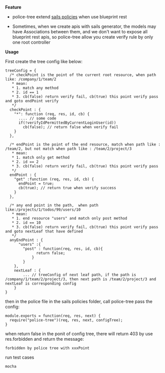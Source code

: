 **Feature**

 - police-tree extend [sails policies](http://sailsjs.org/#!/documentation/concepts/Policies) when use blueprint rest

 - Sometimes, when we create apis with sails generator, the models may
   have Associations between them, and we don't want to expose all
   blueprint rest apis, so police-tree allow you create verify rule by
   only one root controller

**Usage**

 First create the tree config like below:

    treeConfig = {
      /* checkPoint is the point of the current root resource, when path like: /company/1/team/2
       * mean:
       * 1. match any method
       * 2. id == 1
       * 3. cb(false) return verify fail, cb(true) this point verify pass and goto endPoint verify
       */
      checkPoint : { 
        "*": function (req, res, id, cb) {
          .... // some code
          if(!verifyIdPermittedByCurrentLoginUser(id))
            cb(false); // return false when verify fail
        }
      },
     
      /* endPoint is the point of the end resource, match when path like : /team/2, but not match when path like : /team/2/project/3
       * mean:
       * 1. match only get method
       * 2. id == 2
       * 3. cb(false) return verify fail, cb(true) this point verify pass
       */
      endPoint : {
        "get" :function (req, res, id, cb) {
          endPoint = true;
          cb(true); // return true when verify success
        }
      },
      
      /* any end point in the path,  when path like:/projects/1/todos/99/users/10
       * mean:
       * 1. end resource "users" and match only post method
       * 2. id == 10
       * 3. cb(false) return verify fail, cb(true) this point verify pass and goto nextLeaf that have defined
       */
      anyEndPoint : { 
	      "users" :{
			"post" : function(req, res, id, cb){
				  return false;
				}
			}
	    },
		nextLeaf : {
			... // treeConfig of next leaf path, if the path is /company/1/team/2/project/3, then next path is /team/2/project/3 and nextLeaf is corresponding config
		}
    }

 then in the police file in the sails policies folder, call police-tree pass the config:

	module.exports = function(req, res, next) {
	  require("police-tree")(req, res, next, configTree);
	}

 when return false in the ponit of config tree, there will return 403 by use res.forbidden and return the message:

    forbidden by police tree with xxxPoint

 run test cases

    mocha

